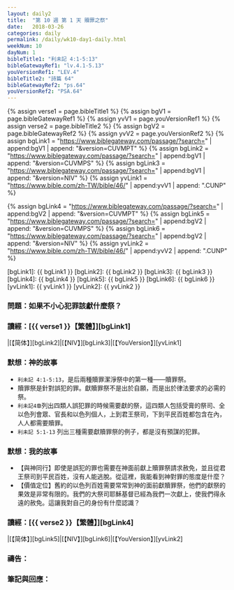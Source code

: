 ```yaml
---
layout: daily2
title:  "第 10 週 第 1 天 贖罪之祭"
date:   2018-03-26
categories: daily
permalink: /daily/wk10-day1-daily.html
weekNum: 10
dayNum: 1
bibleTitle1: "利未記 4:1-5:13"
bibleGatewayRef1: "lv.4.1-5.13"
youVersionRef1: "LEV.4"
bibleTitle2: "詩篇 64"
bibleGatewayRef2: "ps.64"
youVersionRef2: "PSA.64"
---
```


{% assign verse1 = page.bibleTitle1 %}
{% assign bgV1 = page.bibleGatewayRef1 %}
{% assign yvV1 = page.youVersionRef1 %}
{% assign verse2 = page.bibleTitle2 %}
{% assign bgV2 = page.bibleGatewayRef2 %}
{% assign yvV2 = page.youVersionRef2 %}
{% assign bgLink1 = "https://www.biblegateway.com/passage/?search=" | append:bgV1 | append: "&version=CUVMPT" %}
{% assign bgLink2 = "https://www.biblegateway.com/passage/?search=" | append:bgV1 | append: "&version=CUVMPS" %}
{% assign bgLink3 = "https://www.biblegateway.com/passage/?search=" | append:bgV1 | append: "&version=NIV" %}
{% assign yvLink1 = "https://www.bible.com/zh-TW/bible/46/" | append:yvV1 | append: ".CUNP" %}

{% assign bgLink4 = "https://www.biblegateway.com/passage/?search=" | append:bgV2 | append: "&version=CUVMPT" %}
{% assign bgLink5 = "https://www.biblegateway.com/passage/?search=" | append:bgV2 | append: "&version=CUVMPS" %}
{% assign bgLink6 = "https://www.biblegateway.com/passage/?search=" | append:bgV2 | append: "&version=NIV" %}
{% assign yvLink2 = "https://www.bible.com/zh-TW/bible/46/" | append:yvV2 | append: ".CUNP" %}

[bgLink1]: {{ bgLink1 }}
[bgLink2]: {{ bgLink2 }}
[bgLink3]: {{ bgLink3 }}
[bgLink4]: {{ bgLink4 }}
[bgLink5]: {{ bgLink5 }}
[bgLink6]: {{ bgLink6 }}
[yvLink1]: {{ yvLink1 }}
[yvLink2]: {{ yvLink2 }}

### 問題：如果不小心犯罪該獻什麼祭？

### 讀經：[{{ verse1 }}【繁體】][bgLink1] 

|[【简体】][bgLink2]|[【NIV】][bgLink3]|[【YouVersion】][yvLink1] 

### 默想：神的故事 

+ `利未記 4:1-5:13`，是后兩種贖罪潔淨祭中的第一種——贖罪祭。
+ 贖罪祭是針對誤犯的罪。獻贖罪祭不是出於自願，而是出於律法要求的必需的祭。
+ `利未記4章`列出四類人誤犯罪的時候需要獻的祭，這四類人包括受膏的祭司、全以色列會眾、官長和以色列個人，上到君王祭司，下到平民百姓都包含在內，人人都需要贖罪。
+ `利未記 5:1-13` 列出三種需要獻贖罪祭的例子，都是沒有預謀的犯罪。

### 默想：我的故事 

+ 【與神同行】即使是誤犯的罪也需要在神面前獻上贖罪祭請求赦免，並且從君王祭司到平民百姓，沒有人能逃脫。從這裡，我能看到神對罪的態度是什麼？
+ 【價值定位】舊約的以色列百姓需要常常到神的面前獻贖罪祭，他們的獻祭的果效是非常有限的。我們的大祭司耶穌基督已經為我們一次獻上，使我們得永遠的赦免。這讓我對自己的身份有什麼認識？

### 讀經：[{{ verse2 }}【繁體】][bgLink4]

|[【简体】][bgLink5]|[【NIV】][bgLink6]|[【YouVersion】][yvLink2]

### 禱告：

### 筆記與回應：
